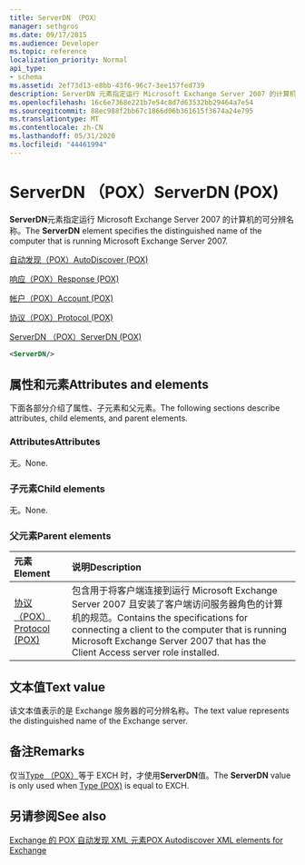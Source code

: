 ```yaml
---
title: ServerDN （POX）
manager: sethgros
ms.date: 09/17/2015
ms.audience: Developer
ms.topic: reference
localization_priority: Normal
api_type:
- schema
ms.assetid: 2ef73d13-e8bb-43f6-96c7-3ee157fed739
description: ServerDN 元素指定运行 Microsoft Exchange Server 2007 的计算机的可分辨名称。
ms.openlocfilehash: 16c6e7368e221b7e54c8d7d63532bb29464a7e54
ms.sourcegitcommit: 88ec988f2bb67c1866d06b361615f3674a24e795
ms.translationtype: MT
ms.contentlocale: zh-CN
ms.lasthandoff: 05/31/2020
ms.locfileid: "44461994"
---
```

# <a name="serverdn-pox"></a><span data-ttu-id="24be5-103">ServerDN （POX）</span><span class="sxs-lookup"><span data-stu-id="24be5-103">ServerDN (POX)</span></span>

<span data-ttu-id="24be5-104">**ServerDN**元素指定运行 Microsoft Exchange Server 2007 的计算机的可分辨名称。</span><span class="sxs-lookup"><span data-stu-id="24be5-104">The **ServerDN** element specifies the distinguished name of the computer that is running Microsoft Exchange Server 2007.</span></span> 
  
[<span data-ttu-id="24be5-105">自动发现（POX）</span><span class="sxs-lookup"><span data-stu-id="24be5-105">AutoDiscover (POX)</span></span>](autodiscover-pox.md)
  
[<span data-ttu-id="24be5-106">响应（POX）</span><span class="sxs-lookup"><span data-stu-id="24be5-106">Response (POX)</span></span>](response-pox.md)
  
[<span data-ttu-id="24be5-107">帐户（POX）</span><span class="sxs-lookup"><span data-stu-id="24be5-107">Account (POX)</span></span>](account-pox.md)
  
[<span data-ttu-id="24be5-108">协议（POX）</span><span class="sxs-lookup"><span data-stu-id="24be5-108">Protocol (POX)</span></span>](protocol-pox.md)
  
[<span data-ttu-id="24be5-109">ServerDN （POX）</span><span class="sxs-lookup"><span data-stu-id="24be5-109">ServerDN (POX)</span></span>](serverdn-pox.md)
  
```xml
<ServerDN/>
```

## <a name="attributes-and-elements"></a><span data-ttu-id="24be5-110">属性和元素</span><span class="sxs-lookup"><span data-stu-id="24be5-110">Attributes and elements</span></span>

<span data-ttu-id="24be5-111">下面各部分介绍了属性、子元素和父元素。</span><span class="sxs-lookup"><span data-stu-id="24be5-111">The following sections describe attributes, child elements, and parent elements.</span></span>
  
### <a name="attributes"></a><span data-ttu-id="24be5-112">Attributes</span><span class="sxs-lookup"><span data-stu-id="24be5-112">Attributes</span></span>

<span data-ttu-id="24be5-113">无。</span><span class="sxs-lookup"><span data-stu-id="24be5-113">None.</span></span>
  
### <a name="child-elements"></a><span data-ttu-id="24be5-114">子元素</span><span class="sxs-lookup"><span data-stu-id="24be5-114">Child elements</span></span>

<span data-ttu-id="24be5-115">无。</span><span class="sxs-lookup"><span data-stu-id="24be5-115">None.</span></span>
  
### <a name="parent-elements"></a><span data-ttu-id="24be5-116">父元素</span><span class="sxs-lookup"><span data-stu-id="24be5-116">Parent elements</span></span>

|<span data-ttu-id="24be5-117">**元素**</span><span class="sxs-lookup"><span data-stu-id="24be5-117">**Element**</span></span>|<span data-ttu-id="24be5-118">**说明**</span><span class="sxs-lookup"><span data-stu-id="24be5-118">**Description**</span></span>|
|:-----|:-----|
|[<span data-ttu-id="24be5-119">协议（POX）</span><span class="sxs-lookup"><span data-stu-id="24be5-119">Protocol (POX)</span></span>](protocol-pox.md) <br/> |<span data-ttu-id="24be5-120">包含用于将客户端连接到运行 Microsoft Exchange Server 2007 且安装了客户端访问服务器角色的计算机的规范。</span><span class="sxs-lookup"><span data-stu-id="24be5-120">Contains the specifications for connecting a client to the computer that is running Microsoft Exchange Server 2007 that has the Client Access server role installed.</span></span>  <br/> |
   
## <a name="text-value"></a><span data-ttu-id="24be5-121">文本值</span><span class="sxs-lookup"><span data-stu-id="24be5-121">Text value</span></span>

<span data-ttu-id="24be5-122">该文本值表示的是 Exchange 服务器的可分辨名称。</span><span class="sxs-lookup"><span data-stu-id="24be5-122">The text value represents the distinguished name of the Exchange server.</span></span>
  
## <a name="remarks"></a><span data-ttu-id="24be5-123">备注</span><span class="sxs-lookup"><span data-stu-id="24be5-123">Remarks</span></span>

<span data-ttu-id="24be5-124">仅当[Type （POX）](type-pox.md)等于 EXCH 时，才使用**ServerDN**值。</span><span class="sxs-lookup"><span data-stu-id="24be5-124">The **ServerDN** value is only used when [Type (POX)](type-pox.md) is equal to EXCH.</span></span> 
  
## <a name="see-also"></a><span data-ttu-id="24be5-125">另请参阅</span><span class="sxs-lookup"><span data-stu-id="24be5-125">See also</span></span>



[<span data-ttu-id="24be5-126">Exchange 的 POX 自动发现 XML 元素</span><span class="sxs-lookup"><span data-stu-id="24be5-126">POX Autodiscover XML elements for Exchange</span></span>](pox-autodiscover-xml-elements-for-exchange.md)


